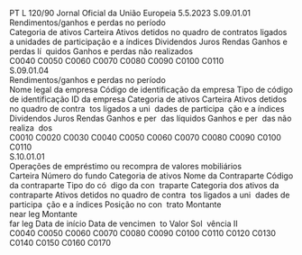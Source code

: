 PT  L 120/90 Jornal Oficial da União Europeia 5.5.2023
 S.09.01.01  
Rendimentos/ganhos e perdas no período  
Categoria de ativos  Carteira  Ativos detidos no quadro de 
contratos ligados a unidades 
de participação e a índices  Dividendos  Juros  Rendas  Ganhos e perdas lí ­
quidos  Ganhos e perdas não 
realizados  
C0040  C0050  C0060  C0070  C0080  C0090  C0100  C0110  
S.09.01.04  
Rendimentos/ganhos e perdas no período  
Nome legal da 
empresa  Código de 
identificação da 
empresa  Tipo de código 
de identificação 
ID da empresa  Categoria de 
ativos  Carteira  Ativos detidos no 
quadro de contra ­
tos ligados a uni ­
dades de participa ­
ção e a índices  Dividendos  Juros  Rendas  Ganhos e per ­
das líquidos  Ganhos e per ­
das não realiza ­
dos  
C0010  C0020  C0030  C0040  C0050  C0060  C0070  C0080  C0090  C0100  C0110  
S.10.01.01  
Operações de empréstimo ou recompra de valores mobiliários  
Carteira  Número do 
fundo  Categoria 
de ativos  Nome da 
Contraparte  Código da 
contraparte  Tipo do có ­
digo da con ­
traparte  Categoria dos 
ativos da 
contraparte  Ativos detidos no 
quadro de contra ­
tos ligados a uni ­
dades de participa ­
ção e a índices  Posição 
no con ­
trato  Montante  
near leg  Montante  
far leg  Data de 
início  Data de 
vencimen ­
to  Valor Sol ­
vência II  
C0040  C0050  C0060  C0070  C0080  C0090  C0100  C0110  C0120  C0130  C0140  C0150  C0160  C0170
